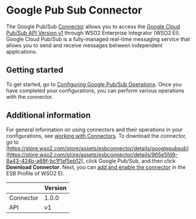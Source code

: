 # Google Pub Sub Connector

The Google Pub/Sub [Connector](https://docs.wso2.com/display/EI611/Working+with+Connectors) allows you to access the [Google Cloud Pub/Sub API Version v1](https://cloud.google.com/pubsub/docs/reference/rest/) through WSO2 Enterprise Integrator (WSO2 EI). Google Cloud Pub/Sub is a fully-managed real-time messaging service that allows you to send and receive messages between independent applications.

## Getting started
To get started, go to [Configuring Google Pub/Sub Operations](config.md). Once you have completed your configurations, you can perform various operations with the connector.

## Additional information
For general information on using connectors and their operations in your configurations, see [working with Connectors](https://docs.wso2.com/display/EI611/Working+with+Connectors). To download the connector, go to [https://store.wso2.com/store/assets/esbconnector/details/googlepubsub](https://store.wso2.com/store/assets/esbconnector/details/965e5fd9-8a43-424b-a69f-bc1f1af5eb12), click Google Pub/Sub, and then click **Download Connector**. Next, you can [add and enable the connector](https://docs.wso2.com/display/EI611/Working+with+Connectors+via+the+Management+Console) in the ESB Profile of WSO2 EI.

| | Version |
| ------------- |-------------|
| Connector    | 1.0.0 |
| API     | v1      |
